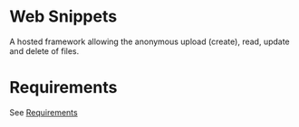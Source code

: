 # Web Snippets
A hosted framework allowing the anonymous upload (create), read, update and delete of files.

# Requirements
See [Requirements](./reqs/main.md)
